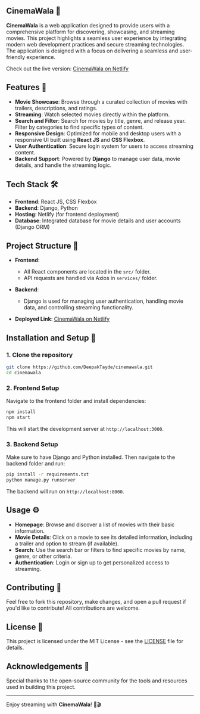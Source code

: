 ## CinemaWala 🎥

**CinemaWala** is a web application designed to provide users with a comprehensive platform for discovering, showcasing, and streaming movies. This project highlights a seamless user experience by integrating modern web development practices and secure streaming technologies. The application is designed with a focus on delivering a seamless and user-friendly experience. 

Check out the live version: [CinemaWala on Netlify](https://cinemawala.netlify.app/)

## Features 🌟
- **Movie Showcase**: Browse through a curated collection of movies with trailers, descriptions, and ratings.
- **Streaming**: Watch selected movies directly within the platform.
- **Search and Filter**: Search for movies by title, genre, and release year. Filter by categories to find specific types of content.
- **Responsive Design**: Optimized for mobile and desktop users with a responsive UI built using **React JS** and **CSS Flexbox**.
- **User Authentication**: Secure login system for users to access streaming content.
- **Backend Support**: Powered by **Django** to manage user data, movie details, and handle the streaming logic.
  
## Tech Stack 🛠️
- **Frontend**: React JS, CSS Flexbox
- **Backend**: Django, Python
- **Hosting**: Netlify (for frontend deployment)
- **Database**: Integrated database for movie details and user accounts (Django ORM)

## Project Structure 📁
- **Frontend**: 
  - All React components are located in the `src/` folder.
  - API requests are handled via Axios in `services/` folder.
  
- **Backend**:
  - Django is used for managing user authentication, handling movie data, and controlling streaming functionality.
  
- **Deployed Link**: [CinemaWala on Netlify](https://cinemawala.netlify.app/)

## Installation and Setup 🚀

### 1. Clone the repository
```bash
git clone https://github.com/DeepakTayde/cinemawala.git
cd cinemawala
```

### 2. Frontend Setup

Navigate to the frontend folder and install dependencies:
```bash
npm install
npm start
```
This will start the development server at `http://localhost:3000`.

### 3. Backend Setup

Make sure to have Django and Python installed. Then navigate to the backend folder and run:
```bash
pip install -r requirements.txt
python manage.py runserver
```

The backend will run on `http://localhost:8000`.

## Usage ⚙️
- **Homepage**: Browse and discover a list of movies with their basic information.
- **Movie Details**: Click on a movie to see its detailed information, including a trailer and option to stream (if available).
- **Search**: Use the search bar or filters to find specific movies by name, genre, or other criteria.
- **Authentication**: Login or sign up to get personalized access to streaming.

## Contributing 🤝
Feel free to fork this repository, make changes, and open a pull request if you'd like to contribute! All contributions are welcome.

## License 📝
This project is licensed under the MIT License - see the [LICENSE](LICENSE) file for details.

## Acknowledgements 🙌
Special thanks to the open-source community for the tools and resources used in building this project.

---

Enjoy streaming with **CinemaWala**! 🍿🎬

